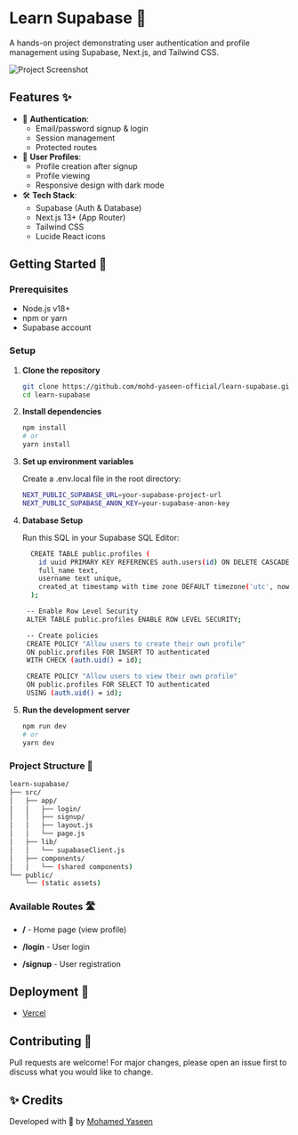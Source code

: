 # Learn Supabase 🚀

A hands-on project demonstrating user authentication and profile management using Supabase, Next.js, and Tailwind CSS.

![Project Screenshot](/app-preview.png)

## Features ✨

- 🔐 **Authentication**:
  - Email/password signup & login
  - Session management
  - Protected routes
- 👤 **User Profiles**:
  - Profile creation after signup
  - Profile viewing
  - Responsive design with dark mode
- 🛠 **Tech Stack**:
  - Supabase (Auth & Database)
  - Next.js 13+ (App Router)
  - Tailwind CSS
  - Lucide React icons

## Getting Started 🏁

### Prerequisites

- Node.js v18+
- npm or yarn
- Supabase account

### Setup

1. **Clone the repository**
   ```bash
   git clone https://github.com/mohd-yaseen-official/learn-supabase.git
   cd learn-supabase
   ```
2. **Install dependencies**

   ```bash
   npm install
   # or
   yarn install
   ```
3. **Set up environment variables**
   
   Create a .env.local file in the root directory:

   ```bash
   NEXT_PUBLIC_SUPABASE_URL=your-supabase-project-url
   NEXT_PUBLIC_SUPABASE_ANON_KEY=your-supabase-anon-key
   ```

4. **Database Setup**

    Run this SQL in your Supabase SQL Editor:

   ```bash
     CREATE TABLE public.profiles (
       id uuid PRIMARY KEY REFERENCES auth.users(id) ON DELETE CASCADE,
       full_name text,
       username text unique,
       created_at timestamp with time zone DEFAULT timezone('utc', now())
     );

    -- Enable Row Level Security
    ALTER TABLE public.profiles ENABLE ROW LEVEL SECURITY;

    -- Create policies
    CREATE POLICY "Allow users to create their own profile" 
    ON public.profiles FOR INSERT TO authenticated
    WITH CHECK (auth.uid() = id);

    CREATE POLICY "Allow users to view their own profile" 
    ON public.profiles FOR SELECT TO authenticated
    USING (auth.uid() = id);
   ```
5. **Run the development server**

    ```bash
    npm run dev
    # or
    yarn dev
    ```

### Project Structure 📂
```bash
learn-supabase/
├── src/
│   ├── app/
│   │   ├── login/
│   │   ├── signup/
│   │   ├── layout.js
│   │   └── page.js
│   ├── lib/
│   │   └── supabaseClient.js
│   ├── components/
│   │   └── (shared components)
└── public/
    └── (static assets)
```

### Available Routes 🛣️

- **/** - Home page (view profile)

- **/login** - User login

- **/signup** - User registration

## Deployment 🚀
- [Vercel](https://)
  
## Contributing 🤝

Pull requests are welcome! For major changes, please open an issue first to discuss what you would like to change.

## ✨ Credits

Developed with 💙 by [Mohamed Yaseen](https://github.com/mohd-yaseen-official)
